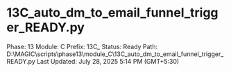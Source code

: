 # 13C_auto_dm_to_email_funnel_trigger_READY.py

Phase: 13
Module: C
Prefix: 13C_
Status: Ready
Path: D:\MAGIC\scripts\phase13\module_C\13C_auto_dm_to_email_funnel_trigger_READY.py
Last Updated: July 28, 2025 5:14 PM (GMT+5:30)
